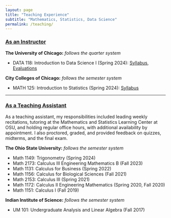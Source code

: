 ```yaml
---
layout: page
title: "Teaching Experience"
subtitle: "Mathematics, Statistics, Data Science"
permalink: /teaching/
---
```


### <u>As an Instructor</u>
**The University of Chicago:** _follows the quarter system_

- DATA 118: Introduction to Data Science I (Spring 2024): <a href="/assets/files/Syllabus_Sehgal_Data_118.pdf" target="_blank">Syllabus</a>, <a href="/assets/files/DATA118_Spring_2025.pdf" target="_blank">Evaluations</a>

**City Colleges of Chicago:** _follows the semester system_
 
- MATH 125: Introduction to Statistics (Spring 2024): <a href="/assets/files/Syllabus_Sehgal_Math_125.pdf" target="_blank">Syllabus</a>

---
### <u>As a Teaching Assistant</u>

As a teaching assistant, my responsibilities included leading weekly recitations, tutoring at the Mathematics and Statistics Learning Center at OSU, and holding regular office hours, with additional availability by appointment. I also proctored, graded, and provided feedback on quizzes, midterms, and the final exam.

**The Ohio State University:** _follows the semester system_
- Math 1149: Trigonometry (Spring 2024)
- Math 2173: Calculus III Engineering Mathematics B (Fall 2023)
- Math 1131: Calculus for Business (Spring 2022)
- Math 1156: Calculus for Biological Sciences (Fall 2021)
- Math 2153: Calculus III (Spring 2021)
- Math 1172: Calculus II Engineering Mathematics (Spring 2020, Fall 2020)
- Math 1151: Calculus I (Fall 2019)


**Indian Institute of Science:** _follows the semester system_ 
- UM 101: Undergraduate Analysis and Linear Algebra (Fall 2017)
